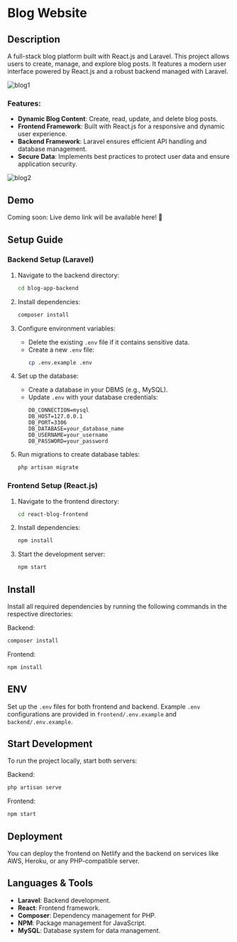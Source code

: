 
# Blog Website  

## Description  

A full-stack blog platform built with React.js and Laravel. This project allows users to create, manage, and explore blog posts. It features a modern user interface powered by React.js and a robust backend managed with Laravel. 

![blog1](https://github.com/user-attachments/assets/18628ab5-38cb-4e6a-bf5b-a8fdcb714c65)

### Features:  

- **Dynamic Blog Content**: Create, read, update, and delete blog posts.
- **Frontend Framework**: Built with React.js for a responsive and dynamic user experience.  
- **Backend Framework**: Laravel ensures efficient API handling and database management.  
- **Secure Data**: Implements best practices to protect user data and ensure application security.


![blog2](https://github.com/user-attachments/assets/720d9717-d843-4df9-8583-fb69d88116ae)


## Demo  

Coming soon: Live demo link will be available here! 🚀  

## Setup Guide  

### Backend Setup (Laravel)  

1. Navigate to the backend directory:  
   ```bash  
   cd blog-app-backend  
   ```  

2. Install dependencies:  
   ```bash  
   composer install  
   ```  

3. Configure environment variables:  
   - Delete the existing `.env` file if it contains sensitive data.  
   - Create a new `.env` file:  
     ```bash  
     cp .env.example .env  
     ```  

4. Set up the database:  
   - Create a database in your DBMS (e.g., MySQL).  
   - Update `.env` with your database credentials:  
     ```
     DB_CONNECTION=mysql  
     DB_HOST=127.0.0.1  
     DB_PORT=3306  
     DB_DATABASE=your_database_name  
     DB_USERNAME=your_username  
     DB_PASSWORD=your_password  
     ```  

5. Run migrations to create database tables:  
   ```bash  
   php artisan migrate  
   ```  

### Frontend Setup (React.js)  

1. Navigate to the frontend directory:  
   ```bash  
   cd react-blog-frontend  
   ```  

2. Install dependencies:  
   ```bash  
   npm install  
   ```  

3. Start the development server:  
   ```bash  
   npm start  
   ```  

## Install  

Install all required dependencies by running the following commands in the respective directories:  

Backend:  
```bash  
composer install  
```  

Frontend:  
```bash  
npm install  
```  

## ENV  

Set up the `.env` files for both frontend and backend. Example `.env` configurations are provided in `frontend/.env.example` and `backend/.env.example`.  

## Start Development  

To run the project locally, start both servers:  

Backend:  
```bash  
php artisan serve  
```  

Frontend:  
```bash  
npm start  
```  

## Deployment  

You can deploy the frontend on Netlify and the backend on services like AWS, Heroku, or any PHP-compatible server.  

## Languages & Tools  

- **Laravel**: Backend development.  
- **React**: Frontend framework.  
- **Composer**: Dependency management for PHP.  
- **NPM**: Package management for JavaScript.  
- **MySQL**: Database system for data management.  
